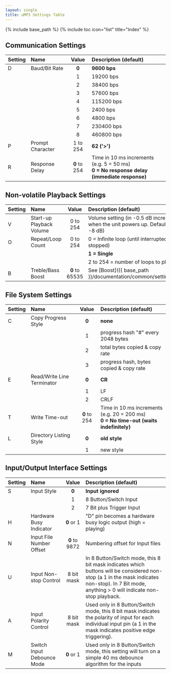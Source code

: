 ```yaml
---
layout: single
title: uMP3 Settings Table
---
```

{% include base_path %}
{% include toc icon="list" title="Index" %}

## Communication Settings

|  Setting  |  Name                   |  Value        |  Description (**default**)  |
|:----------|:------------------------|:------------:|:----------------------------|
|D  | Baud/Bit Rate                   | **0**         | **9600 bps** |
|                                    || 1             | 19200 bps |
|                                    || 2             | 38400 bps |
|                                    || 3             | 57600 bps |
|                                    || 4             | 115200 bps |
|                                    || 5             | 2400 bps |
|                                    || 6             | 4800 bps |
|                                    || 7             | 230400 bps |
|                                    || 8             | 460800 bps |
|P  | Prompt Character                | 1 to 254      | **62 ('>')** |
|R  | Response Delay                  | **0** to 254  | Time in 10 ms increments (e.g. 5 = 50 ms) <br />**0 = No response delay (immediate response)** |

## Non-volatile Playback Settings

|  Setting  |  Name                   |  Value        |  Description (**default**)  |
|:----------|:------------------------|:------------:|:----------------------------|
|V  | Start-up Playback Volume        | 0 to 254      | Volume setting (in -0.5 dB increments) for when the unit powers up.  Default is **16** (i.e. -8 dB)   |
|O  | Repeat/Loop Count               | 0 to 254      | 0 = Infinite loop (until interrupted or stopped) |
|                                                   ||| **1 = Single** |
|                                                   ||| 2 to 254 = number of loops to play |
|B  | Treble/Bass Boost               | **0** to 65535  | See [Boost]({{ base_path }}/documentation/common/settings#boost) |

## File System Settings

|  Setting  |  Name                   |  Value        |  Description (**default**)  |
|:----------|:------------------------|:-------------:|:----------------------------|
|C  | Copy Progress Style             | **0**         | **none** |
|                                    || 1             | progress hash "#" every 2048 bytes |
|                                    || 2             | total bytes copied & copy rate |
|                                    || 3             | progress hash, bytes copied & copy rate |
|E  | Read/Write Line Terminator      | **0**         | **CR** |
|                                    || 1             | LF |
|                                    || 2             | CRLF |
|T  | Write Time-out                  | **0** to 254  | Time in 10 ms increments (e.g. 20 = 200 ms) <br />**0 = No time-out (waits indefinitely)** |
|L  | Directory Listing Style         | **0**         | **old style** |
|                                    || 1             | new style |

## Input/Output Interface Settings

|  Setting  |  Name                   |  Value        |  Description (**default**)  |
|:----------|:------------------------|:-------------:|:----------------------------|
|S  | Input Style                     | **0**         | **Input ignored** |
|                                    || 1             | 8 Button/Switch Input |
|                                    || 2             | 7 Bit plus Trigger Input |
|H  | Hardware Busy Indicator         | **0** or 1    | "D" pin becomes a hardware busy logic output (high = playing)  |
|N  | Input File Number Offset        | **0** to 9872  | Numbering offset for Input files |
|U  | Input Non-stop Control          | 8 bit mask    | In 8 Button/Switch mode, this 8 bit mask indicates which buttons will be considered non-stop (a 1 in the mask indicates non-stop).  In 7 Bit mode, anything > 0 will indicate non-stop playback.   |
|A  | Input Polarity Control          | 8 bit mask    | Used only in 8 Button/Switch mode, this 8 bit mask indicates the polarity of input for each individual input pin (a 1 in the mask indicates positive edge triggering).   |
|M  | Switch Input Debounce Mode      | **0** or 1    | Used only in 8 Button/Switch mode, this setting will turn on a simple 40 ms debounce algorithm for the inputs   |
